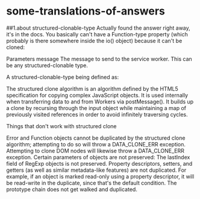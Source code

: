 # some-translations-of-answers
##1.about structured-clonable-type
Actually found the answer right away, it's in the docs. You basically can't have a Function-type property (which probably is there somewhere inside the io() object) because it can't be cloned:

Parameters
message The message to send to the service worker. This can be any structured-clonable type.

A structured-clonable-type being defined as:

The structured clone algorithm is an algorithm defined by the HTML5 specification for copying complex JavaScript objects. It is used internally when transferring data to and from Workers via postMessage(). It builds up a clone by recursing through the input object while maintaining a map of previously visited references in order to avoid infinitely traversing cycles.

Things that don't work with structured clone

Error and Function objects cannot be duplicated by the structured clone algorithm; attempting to do so will throw a DATA_CLONE_ERR exception. Attempting to clone DOM nodes will likewise throw a DATA_CLONE_ERR exception. Certain parameters of objects are not preserved: The lastIndex field of RegExp objects is not preserved. Property descriptors, setters, and getters (as well as similar metadata-like features) are not duplicated. For example, if an object is marked read-only using a property descriptor, it will be read-write in the duplicate, since that's the default condition. The prototype chain does not get walked and duplicated.
